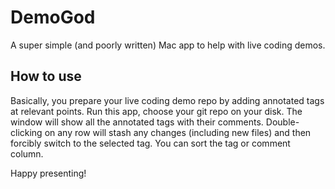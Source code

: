 DemoGod
=======

A super simple (and poorly written) Mac app to help with live coding demos.

How to use
----------

Basically, you prepare your live coding demo repo by adding annotated tags at relevant points.
Run this app, choose your git repo on your disk. The window will show all the annotated tags with
their comments. Double-clicking on any row will stash any changes (including new files) and then
forcibly switch to the selected tag. You can sort the tag or comment column.

Happy presenting!
